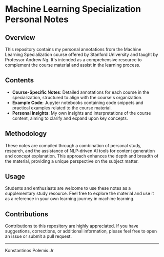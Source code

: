 # Machine Learning Specialization Personal Notes

## Overview

This repository contains my personal annotations from the Machine Learning Specialization course offered by Stanford University and taught by Professor Andrew Ng. It's intended as a comprehensive resource to complement the course material and assist in the learning process.

## Contents

- **Course-Specific Notes**: Detailed annotations for each course in the specialization, structured to align with the course's organization.
- **Example Code**: Jupyter notebooks containing code snippets and practical examples related to the course material.
- **Personal Insights**: My own insights and interpretations of the course content, aiming to clarify and expand upon key concepts.

## Methodology

These notes are compiled through a combination of personal study, research, and the assistance of NLP-driven AI tools for content generation and concept explanation. This approach enhances the depth and breadth of the material, providing a unique perspective on the subject matter.

## Usage

Students and enthusiasts are welcome to use these notes as a supplementary study resource. Feel free to explore the material and use it as a reference in your own learning journey in machine learning.

## Contributions

Contributions to this repository are highly appreciated. If you have suggestions, corrections, or additional information, please feel free to open an issue or submit a pull request.

---

Konstantinos Polemis Jr
